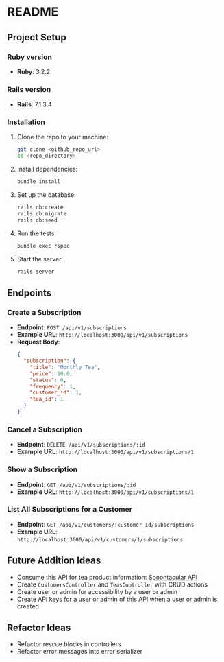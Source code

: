 # README

## Project Setup

### Ruby version
- **Ruby**: 3.2.2

### Rails version
- **Rails**: 7.1.3.4

### Installation
1. Clone the repo to your machine:
    ```sh
    git clone <github_repo_url>
    cd <repo_directory>
    ```
2. Install dependencies:
    ```sh
    bundle install
    ```
3. Set up the database:
    ```sh
    rails db:create
    rails db:migrate
    rails db:seed
    ```
4. Run the tests:
    ```sh
    bundle exec rspec
    ```
5. Start the server:
    ```sh
    rails server
    ```

## Endpoints

### Create a Subscription
- **Endpoint**: `POST /api/v1/subscriptions`
- **Example URL**: `http://localhost:3000/api/v1/subscriptions`
- **Request Body**:
    ```json
    {
      "subscription": {
        "title": "Monthly Tea",
        "price": 10.0,
        "status": 0,
        "frequency": 1,
        "customer_id": 1,
        "tea_id": 1
      }
    }
    ```

### Cancel a Subscription
- **Endpoint**: `DELETE /api/v1/subscriptions/:id`
- **Example URL**: `http://localhost:3000/api/v1/subscriptions/1`

### Show a Subscription
- **Endpoint**: `GET /api/v1/subscriptions/:id`
- **Example URL**: `http://localhost:3000/api/v1/subscriptions/1`

### List All Subscriptions for a Customer
- **Endpoint**: `GET /api/v1/customers/:customer_id/subscriptions`
- **Example URL**: `http://localhost:3000/api/v1/customers/1/subscriptions`

## Future Addition Ideas
- Consume this API for tea product information: [Spoontacular API](https://spoonacular.com/food-api/docs)
- Create `CustomersController` and `TeasController` with CRUD actions
- Create user or admin for accessibility by a user or admin
- Create API keys for a user or admin of this API when a user or admin is created

## Refactor Ideas
- Refactor rescue blocks in controllers
- Refactor error messages into error serializer
